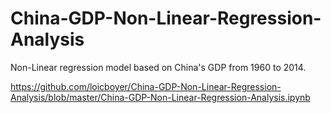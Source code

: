 # China-GDP-Non-Linear-Regression-Analysis

Non-Linear regression model based on China's GDP from 1960 to 2014.

https://github.com/loicboyer/China-GDP-Non-Linear-Regression-Analysis/blob/master/China-GDP-Non-Linear-Regression-Analysis.ipynb
